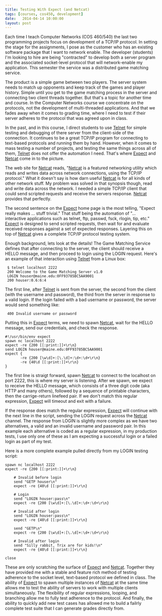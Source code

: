 ```yaml
---
title: Testing With Expect (and Netcat)
tags: [courses, cos450, development]
date:   2014-04-14 10:00:00
layout: post
---
```

Each time I teach Computer Networks (COS 460/540) the last two
programming projects focus on development of a TCP/IP protocol. In
setting the stage for the assignments, I pose as the customer who has
an existing software package that I want to network enable. The
developer (students) I'm looking to hire are being "contracted" to
develop both a server program and the associated socket-level protocol
that will network-enable my application.  This semester the service
was a distributed game matching service.

The product is a simple game between two players. The server system
needs to match up opponents and keep track of the games and player
history. Simple until you get to the game matching process in the
server and connecting two client threads together. But that's a topic
for another time and course.  In the Computer Networks course we
concentrate on the protocols, not the development of multi-threaded
applications. And that we fades away when it comes to grading time,
where I need to test if their server adheres to the protocol that was
agreed upon in class.

In the past, and in this course, I direct students to use [Telnet][3]
for simple testing and debugging of there server from the client-side
of the connection.  It continues to be a great TCP/IP program for
connecting to text-based protocols and running them by hand. However,
when it comes to mass testing a number of projects, and testing the
same things across all of them, [Telnet][3] does not offer the
automation I need. That's where [Expect][1] and [Netcat][2] come in to
the picture.

The web site for [Netcat][2] reads, "[Netcat][2] is a featured
networking utility which reads and writes data across network
connections, using the TCP/IP protocol." What it doesn't say is how
darn useful [Netcat][2] is for all kinds of other network stuff.  My
problem was solved in that synopsis though, read and write data across
the network. I needed a simple TCP/IP client that could send scripted
requests and receive the servers response. [Netcat][2] provides that
perfectly.

The second sentence on the [Expect][2] home page is the most telling,
"Expect really makes ... stuff trivial." That stuff being the
automation of "... interactive applications such as telnet, ftp,
passwd, fsck, rlogin, tip, etc."  [Expect][1] is designed to send
scripted requests, then wait for and evaluate received responses
against a set of expected responses. Layering this on top of
[Netcat][2] gives a complete TCP/IP protocol testing system.

Enough background, lets look at the details! The Game Matching Service
defines that after connecting to the server, the client should
receive a HELLO message, and then proceed to login using the LOGIN
request. Here's an example of that interaction using [Telnet][3] from
a Linux box:

	 $ telnet localhost 2222
	 200 Welcome to the Game Matching Server v1.0
	 LOGIN houser@maine.edu:0FF93785BC5AA9001
	 200 houser:0.6:6:4

The first line, after [Telnet][3] is sent from the server, the second
from the client (with the username and password), the third from the
server in response to a valid login. If the login failed with a bad
username or password, the server would send something like:

	 400 Invalid username or password

Putting this in [Expect][1] terms, we need to spawn [Netcat][2],
wait for the HELLO message, send our credentials, and check the
response.

	#!/usr/bin/env expect
	spawn nc localhost 2222
	expect -re {200 [[:print:]]+\r\n}
	send LOGIN houser@maine.edu:0FF93785BC5AA9001
	expect {
	       -re {200 [\w\d]+:[\.\d]+:\d+:\d+\r\n}
	       -re {40\d [[:print:]]+\r\n}
	}

The first line is straigt forward, spawn [Netcat][2] to connect to
the localhost on port 2222, this is where my server is listening. After
we spawn, we expect to receive the HELLO message, which consists of
a three digit code (aka HTTP and many others), followed by a sequence of
printable characters, then the carrige-return linefeed pair. If we don't
match this regular expression, [Expect][1] will timeout and exit with
a failure.

If the response does match the regular expression, [Expect][1] will continue
with the next line in the script, sending the LOGIN request across the
[Netcat][2] channel. The response from LOGIN is slightly more complex
as we have two alternatives, a valid and an invalid username and password
pair. In this example each alternative is coded as a regular expression,
in my production tests, I use only one of these as I am expecting
a successful login or a failed login as part of my test.

Here is a more complete example pulled directly from my LOGIN testing
script:

	spawn nc localhost 2222
	expect -re {200 [[:print:]]+\r\n}

	    # Invalid before login
      	send "GETP houser\n"
      	expect -re {40\d [[:print:]]+\r\n}

	    # Login
      	send "LOGIN houser:pass\n"
      	expect -re {200 [\w\d]+:[\.\d]+:\d+:\d+\r\n}

	    # Invalid after login
      	send "LOGIN houser:pass\n"
      	expect -re {40\d [[:print:]]+\r\n}

	    send "GETP\n"
      	expect -re {200 [\w\d]+:[\.\d]+:\d+:\d+\r\n}

	    # Invalid after login
      	send "Silly rabbit, Trix are for kids!\n"
      	expect -re {40\d [[:print:]]+\r\n}

	close

These are only scratching the surface of [Expect][1] and [Netcat][2].
Together they have provided me with a stable and feature rich method
of testing adherence to the socket level, text-based protocol we
defined in class. The ability of [Expect][1] to spawn multiple
instances of [Netcat][2] at the same time allows me to test the
ability of servers to work with multiple clients simultaneously. The
flexibility of regular expressions, looping, and branching allow me to
fully test adherence to the protocol. And finally, the ability to
quickly add new test cases has allowed me to build a failrly complete
test suite that I can generate grades directly from.

[1]: http://expect.sourceforge.net
[2]: http://netcat.sourceforge.net
[3]: http://en.wikipedia.org/wiki/Telnet


